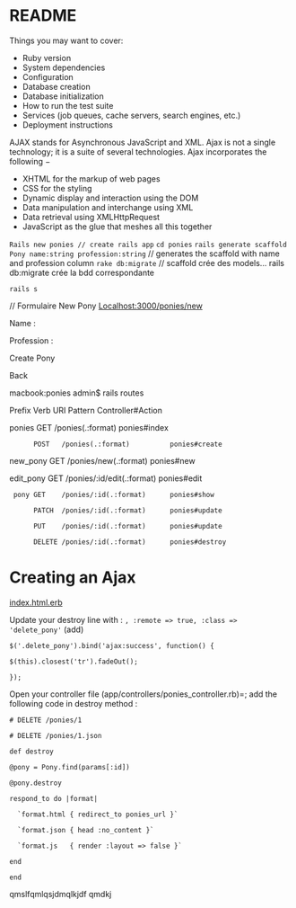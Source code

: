 # README

Things you may want to cover:
  * Ruby version
  * System dependencies
  * Configuration
  * Database creation
  * Database initialization
  * How to run the test suite
  * Services (job queues, cache servers, search engines, etc.)
  * Deployment instructions


AJAX stands for Asynchronous JavaScript and XML. Ajax is not a single technology; it is a suite of several technologies. Ajax incorporates the following −

  * XHTML for the markup of web pages
  * CSS for the styling
  * Dynamic display and interaction using the DOM
  * Data manipulation and interchange using XML
  * Data retrieval using XMLHttpRequest
  * JavaScript as the glue that meshes all this together


`Rails new ponies // create rails app`
`cd ponies`
`rails generate scaffold Pony name:string profession:string` // generates the scaffold with name and profession column
`rake db:migrate` // scaffold crée des models... rails db:migrate crée la bdd correspondante

`rails s`

// Formulaire New Pony
[Localhost:3000/ponies/new](http://localhost:3000/ponies/new)

Name :

Profession :

Create Pony

Back


macbook:ponies admin$ rails routes

   Prefix Verb   URI Pattern                Controller#Action

   ponies GET    /ponies(.:format)          ponies#index

          POST   /ponies(.:format)          ponies#create

 new_pony GET    /ponies/new(.:format)      ponies#new

edit_pony GET    /ponies/:id/edit(.:format) ponies#edit

     pony GET    /ponies/:id(.:format)      ponies#show

          PATCH  /ponies/:id(.:format)      ponies#update

          PUT    /ponies/:id(.:format)      ponies#update

          DELETE /ponies/:id(.:format)      ponies#destroy

# 
# Creating an Ajax
[index.html.erb](app/views/ponies/index.html.erb)

Update your destroy line with : `, :remote => true, :class => 'delete_pony'` (add)

`$('.delete_pony').bind('ajax:success', function() {`

   `$(this).closest('tr').fadeOut();`

`});`


Open your controller file (app/controllers/ponies_controller.rb)=; add the following code in destroy method :

`# DELETE /ponies/1`

`# DELETE /ponies/1.json`

`def destroy`

   `@pony = Pony.find(params[:id])`

   `@pony.destroy`
   

   `respond_to do |format|`

      `format.html { redirect_to ponies_url }`

      `format.json { head :no_content }`

      `format.js   { render :layout => false }`
      
   `end`
  
`end`

qmslfqmlqsjdmqlkjdf qmdkj
